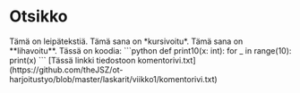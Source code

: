 <h1>Otsikko</h1>
Tämä on leipätekstiä.
Tämä sana on *kursivoitu*.
Tämä sana on **lihavoitu**.
Tässä on koodia:
```python
def print10(x: int):
    for _ in range(10):
        print(x)
```
[Tässä linkki tiedostoon komentorivi.txt](https://github.com/theJSZ/ot-harjoitustyo/blob/master/laskarit/viikko1/komentorivi.txt)
